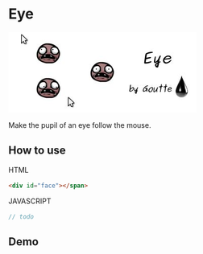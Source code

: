 Eye
===

![Logo](http://github.com/Goutte/Eye/raw/master/Docs/Eye.jpg)


Make the pupil of an eye follow the mouse.



How to use
----------

HTML

``` html
<div id="face"></span>
```


JAVASCRIPT

``` javascript
// todo
```



Demo
----




